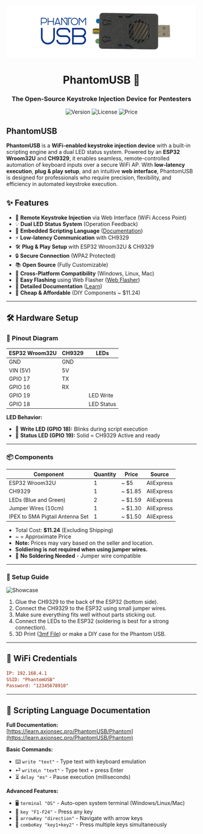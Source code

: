 ![Banner](images/banner.png)

<h1 align="center">PhantomUSB 🔮</h1>
<h3 align="center">The Open-Source Keystroke Injection Device for Pentesters</h3>

<p align="center">
  <img alt="Version" src="https://img.shields.io/badge/version-1.2-blue?style=for-the-badge"/>
  <img alt="License" src="https://img.shields.io/badge/license-CC4.0-green?style=for-the-badge"/>
  <img alt="Price" src="https://img.shields.io/badge/cost-$11.24-ff69b4?style=for-the-badge"/> 
</p>

## PhantomUSB
**PhantomUSB** is a **WiFi-enabled keystroke injection device** with a built-in scripting engine and a dual LED status system. Powered by an **ESP32 Wroom32U** and **CH9329**, it enables seamless, remote-controlled automation of keyboard inputs over a secure WiFi AP. With **low-latency execution**, **plug & play setup**, and an intuitive **web interface**, PhantomUSB is designed for professionals who require precision, flexibility, and efficiency in automated keystroke execution.

## ✨ Features
- 📡 **Remote Keystroke Injection** via Web Interface (WiFi Access Point)
- 💡 **Dual LED Status System** (Operation Feedback)
- 📜 **Embedded Scripting Language** ([Documentation](https://learn.axionsec.pro/PhantomUSB/Phantom))
- ⚡  **Low-latency Communication** with CH9329
- 🛠️ **Plug & Play Setup** with ESP32 Wroom32U & CH9329
- 🔒 **Secure Connection** (WPA2 Protected)
- 📚 **Open Source** (Fully Customizable)
- 📱 **Cross-Platform Compatibility** (Windows, Linux, Mac)
- 🚀 **Easy Flashing** using Web Flasher ([Web Flasher](https://flash.axionsec.pro/))
- 📖 **Detailed Documentation** ([Learn](https://learn.axionsec.pro/PhantomUSB/Phantom))
- 💸 **Cheap & Affordable** (DIY Components ~ $11.24)

---

## 🛠 Hardware Setup

### 🔌 Pinout Diagram

| ESP32 Wroom32U | CH9329 | LEDs       |
|----------------|--------|------------|
| GND            | GND    |            |
| VIN (5V)       | 5V     |            |
| GPIO 17        | TX     |            |
| GPIO 16        | RX     |            |
| GPIO 19        |        | LED Write  |
| GPIO 18        |        | LED Status |

**LED Behavior:**
- 💚 **Write LED (GPIO 18):** Blinks during script execution
- 💙 **Status LED (GPIO 19):** Solid = CH9329 Active and ready 

---

### 📦 Components
| Component                       | Quantity | Price   | Source      |
|---------------------------------|----------|---------|-------------|
| ESP32 Wroom32U                  | 1        | ~ $5    | AliExpress  |
| CH9329                          | 1        | ~ $1.85 | AliExpress  |
| LEDs (Blue and Green)           | 2        | ~ $1.59 | AliExpress  |
| Jumper Wires (10cm)             | 1        | ~ $1.30 | AliExpress  |
| IPEX to SMA Pigtail Antenna Set | 1        | ~ $1.50 | AliExpress  |
- Total Cost: **$11.24** (Excluding Shipping)
- ~ = Approximate Price
- **Note:** Prices may vary based on the seller and location.
- **Soldiering is not required when using jumper wires.**
- 🧩 **No Soldering Needed** - Jumper wire compatible
---

### 🔧 Setup Guide
<img src="images/setup_showcase.png" alt="Showcase" width="200">

1. Glue the CH9329 to the back of the ESP32 (bottom side).
2. Connect the CH9329 to the ESP32 using small jumper wires.
3. Make sure everything fits well without parts sticking out.
4. Connect the LEDs to the ESP32 (soldering is best for a strong connection).
5. 3D Print ([3mf File](/PhantomUSB%20Case.3mf)) or make a DIY case for the Phantom USB.

---

## 📶 WiFi Credentials

```ini
IP: 192.168.4.1
SSID: "PhantomUSB"
Password: "12345678910"
```

---

## 📜 Scripting Language Documentation

**Full Documentation:**  
[https://learn.axionsec.pro/PhantomUSB/Phantom](https://learn.axionsec.pro/PhantomUSB/Phantom)

**Basic Commands:**
- ⌨️ `write "text"` - Type text with keyboard emulation
- ⏎ `writeLn "text"` - Type text + press Enter
- ⏳ `delay "ms"` - Pause execution (milliseconds)

**Advanced Features:**
- 🖥️ `terminal "OS"` - Auto-open system terminal (Windows/Linux/Mac)
- 🔢 `key "F1-F24"` - Press any key
- 🧭 `arrowKey "direction"` - Navigate with arrow keys
- 🤖 `comboKey "key1+key2"` - Press multiple keys simultaneously
